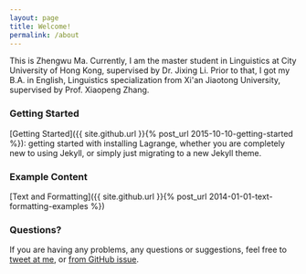 ```yaml
---
layout: page
title: Welcome!
permalink: /about
---
```


This is Zhengwu Ma. Currently, I am the master student in Linguistics at City University of Hong Kong, supervised by Dr. Jixing Li. Prior to that, I got my B.A. in English, Linguistics specialization from Xi'an Jiaotong University, supervised by Prof. Xiaopeng Zhang.

### Getting Started

[Getting Started]({{ site.github.url }}{% post_url 2015-10-10-getting-started %}): getting started with installing Lagrange, whether you are completely new to using Jekyll, or simply just migrating to a new Jekyll theme.

### Example Content

[Text and Formatting]({{ site.github.url }}{% post_url 2014-01-01-text-formatting-examples %})

### Questions?

If you are having any problems, any questions or suggestions, feel free to [tweet at me](https://twitter.com/zhengwuma), or [from GitHub issue](https://github.com/zhengwuma).
